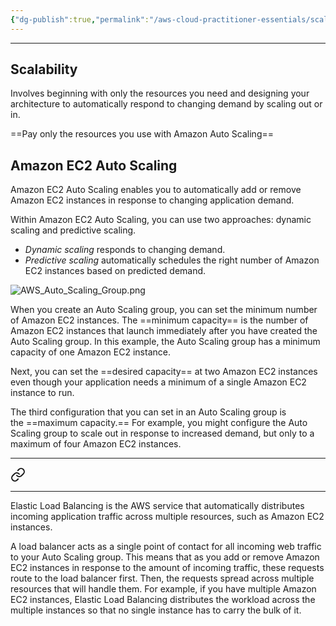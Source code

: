```yaml
---
{"dg-publish":true,"permalink":"/aws-cloud-practitioner-essentials/scaling-amazon-ec-2/"}
---
```


---

## Scalability
Involves beginning with only the resources you need and designing your architecture to automatically respond to changing demand by scaling out or in.

==Pay only the resources you use with Amazon Auto Scaling== 

## Amazon EC2 Auto Scaling
Amazon EC2 Auto Scaling enables you to automatically add or remove Amazon EC2 instances in response to changing application demand.

Within Amazon EC2 Auto Scaling, you can use two approaches: dynamic scaling and predictive scaling.

- _Dynamic scaling_ responds to changing demand. 
- _Predictive scaling_ automatically schedules the right number of Amazon EC2 instances based on predicted demand.

![AWS_Auto_Scaling_Group.png](/img/user/AWS%20Cloud%20Practitioner%20Essentials/Reference%20images/AWS_Auto_Scaling_Group.png)

When you create an Auto Scaling group, you can set the minimum number of Amazon EC2 instances. The ==minimum capacity== is the number of Amazon EC2 instances that launch immediately after you have created the Auto Scaling group. In this example, the Auto Scaling group has a minimum capacity of one Amazon EC2 instance.

Next, you can set the ==desired capacity== at two Amazon EC2 instances even though your application needs a minimum of a single Amazon EC2 instance to run.

The third configuration that you can set in an Auto Scaling group is the ==maximum capacity.== For example, you might configure the Auto Scaling group to scale out in response to increased demand, but only to a maximum of four Amazon EC2 instances.

---

<div class="transclusion internal-embed is-loaded"><a class="markdown-embed-link" href="/aws-cloud-practitioner-essentials/elastic-load-balancing/" aria-label="Open link"><svg xmlns="http://www.w3.org/2000/svg" width="24" height="24" viewBox="0 0 24 24" fill="none" stroke="currentColor" stroke-width="2" stroke-linecap="round" stroke-linejoin="round" class="svg-icon lucide-link"><path d="M10 13a5 5 0 0 0 7.54.54l3-3a5 5 0 0 0-7.07-7.07l-1.72 1.71"></path><path d="M14 11a5 5 0 0 0-7.54-.54l-3 3a5 5 0 0 0 7.07 7.07l1.71-1.71"></path></svg></a><div class="markdown-embed">




---
Elastic Load Balancing is the AWS service that automatically distributes incoming application traffic across multiple resources, such as Amazon EC2 instances.

A load balancer acts as a single point of contact for all incoming web traffic to your Auto Scaling group. This means that as you add or remove Amazon EC2 instances in response to the amount of incoming traffic, these requests route to the load balancer first. Then, the requests spread across multiple resources that will handle them. For example, if you have multiple Amazon EC2 instances, Elastic Load Balancing distributes the workload across the multiple instances so that no single instance has to carry the bulk of it.

</div></div>


